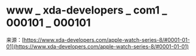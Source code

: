 # www _ xda-developers _ com1 _ 000101 _ 000101

来源：[https://www.xda-developers.com/apple-watch-series-8/#0001-01-01](https://www.xda-developers.com/apple-watch-series-8/#0001-01-01)